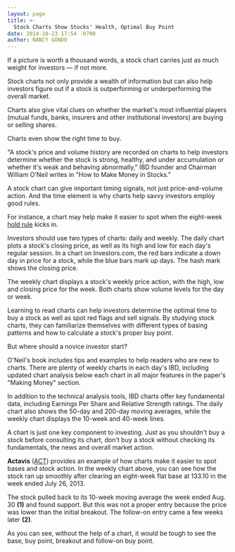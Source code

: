 ```yaml
---
layout: page
title: >-
  Stock Charts Show Stocks' Health, Optimal Buy Point
date: 2014-10-23 17:54 -0700
author: NANCY GONDO
---
```





If a picture is worth a thousand words, a stock chart carries just as much weight for investors — if not more.


Stock charts not only provide a wealth of information but can also help investors figure out if a stock is outperforming or underperforming the overall market.


Charts also give vital clues on whether the market's most influential players (mutual funds, banks, insurers and other institutional investors) are buying or selling shares.


Charts even show the right time to buy.


"A stock's price and volume history are recorded on charts to help investors determine whether the stock is strong, healthy, and under accumulation or whether it's weak and behaving abnormally," IBD founder and Chairman William O'Neil writes in "How to Make Money in Stocks."


A stock chart can give important timing signals, not just price-and-volume action. And the time element is why charts help savvy investors employ good rules.


For instance, a chart may help make it easier to spot when the eight-week [hold rule](http://education.investors.com/investors-corner/714274-how-long-should-i-hold-a-stock.htm) kicks in.


Investors should use two types of charts: daily and weekly. The daily chart plots a stock's closing price, as well as its high and low for each day's regular session. In a chart on Investors.com, the red bars indicate a down day in price for a stock, while the blue bars mark up days. The hash mark shows the closing price.


The weekly chart displays a stock's weekly price action, with the high, low and closing price for the week. Both charts show volume levels for the day or week.


Learning to read charts can help investors determine the optimal time to buy a stock as well as spot red flags and sell signals. By studying stock charts, they can familiarize themselves with different types of basing patterns and how to calculate a stock's proper buy point.


But where should a novice investor start?


O'Neil's book includes tips and examples to help readers who are new to charts. There are plenty of weekly charts in each day's IBD, including updated chart analysis below each chart in all major features in the paper's "Making Money" section.


In addition to the technical analysis tools, IBD charts offer key fundamental data, including Earnings Per Share and Relative Strength ratings. The daily chart also shows the 50-day and 200-day moving averages, while the weekly chart displays the 10-week and 40-week lines.


A chart is just one key component to investing. Just as you shouldn't buy a stock before consulting its chart, don't buy a stock without checking its fundamentals, the news and overall market action.


**Actavis** ([ACT](https://research.investors.com/quote.aspx?symbol=ACT)) provides an example of how charts make it easier to spot bases and stock action. In the weekly chart above, you can see how the stock ran up smoothly after clearing an eight-week flat base at 133.10 in the week ended July 26, 2013.


The stock pulled back to its 10-week moving average the week ended Aug. 30 **(1)** and found support. But this was not a proper entry because the price was lower than the initial breakout. The follow-on entry came a few weeks later **(2)**.


As you can see, without the help of a chart, it would be tough to see the base, buy point, breakout and follow-on buy point.




